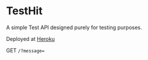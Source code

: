 TestHit
=======

A simple Test API designed purely for testing purposes.

Deployed at [Heroku](sheltered-basin-90238.herokuapp.com)

GET  ```/?message=```